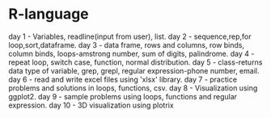 # R-language
day 1 - Variables, readline(input from user), list.
day 2 - sequence,rep,for loop,sort,dataframe.
day 3 - data frame, rows and columns, row binds, column binds, loops-amstrong number, sum of digits, palindrome.
day 4 - repeat loop, switch case, function, normal distribution.
day 5 - class-returns data type of variable, grep, grepl, regular expression-phone number, email. 
day 6 - read and write excel files using 'xlsx' library.
day 7 - practice problems and solutions in loops, functions, csv.
day 8 - Visualization using ggplot2.
day 9 - sample problems using loops, functions and regular expression.
day 10 - 3D  visualization using plotrix
